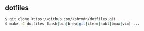 ## dotfiles

```sh
$ git clone https://github.com/kshvmdn/dotfiles.git
$ make -C dotfiles [bash|bin|brew|git|iterm|subl|tmux|vim] ...
```
